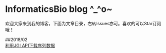 # InformaticsBio blog ^_^o~  
欢迎大家来到我的博客，下面为文章目录，右转Issues亦可。喜欢的可以Star订阅哦！

##2018/02  
[利用JGI API下载序列数据](https://github.com/RuiqiaoHe/blog/issues/1)
